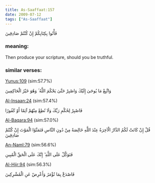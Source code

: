```yaml
---
title: As-Saaffaat:157
date: 2009-07-12
tags: ["As-Saaffaat"]
---
```

فَأْتُوا بِكِتَابِكُمْ إِنْ كُنْتُمْ صَادِقِينَ
### meaning: 
Then produce your scripture, should you be truthful.
### similar verses: 

[Yunus:109](/10/109) (sim:57.7%)

وَاتَّبِعْ مَا يُوحَىٰ إِلَيْكَ وَاصْبِرْ حَتَّىٰ يَحْكُمَ اللَّهُ ۚ وَهُوَ خَيْرُ الْحَاكِمِينَ

[Al-Insaan:24](/76/24) (sim:57.4%)

فَاصْبِرْ لِحُكْمِ رَبِّكَ وَلَا تُطِعْ مِنْهُمْ آثِمًا أَوْ كَفُورًا

[Al-Baqara:94](/2/94) (sim:57.0%)

قُلْ إِنْ كَانَتْ لَكُمُ الدَّارُ الْآخِرَةُ عِنْدَ اللَّهِ خَالِصَةً مِنْ دُونِ النَّاسِ فَتَمَنَّوُا الْمَوْتَ إِنْ كُنْتُمْ صَادِقِينَ

[An-Naml:79](/27/79) (sim:56.6%)

فَتَوَكَّلْ عَلَى اللَّهِ ۖ إِنَّكَ عَلَى الْحَقِّ الْمُبِينِ

[Al-Hijr:94](/15/94) (sim:56.3%)

فَاصْدَعْ بِمَا تُؤْمَرُ وَأَعْرِضْ عَنِ الْمُشْرِكِينَ
